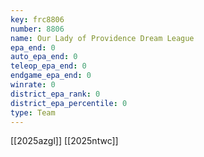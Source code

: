 ```yaml
---
key: frc8806
number: 8806
name: Our Lady of Providence Dream League
epa_end: 0
auto_epa_end: 0
teleop_epa_end: 0
endgame_epa_end: 0
winrate: 0
district_epa_rank: 0
district_epa_percentile: 0
type: Team
---
```

[[2025azgl]]
[[2025ntwc]]
